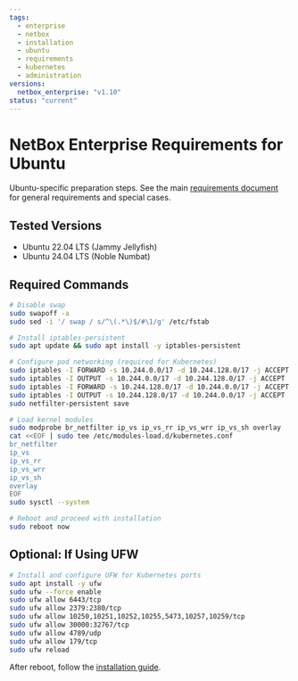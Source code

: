 ```yaml
---
tags:
  - enterprise
  - netbox
  - installation
  - ubuntu
  - requirements
  - kubernetes
  - administration
versions:
  netbox_enterprise: "v1.10"
status: "current"
---
```


# NetBox Enterprise Requirements for Ubuntu

Ubuntu-specific preparation steps. See the main [requirements document](nbe-ec-requirements.md) for general requirements and special cases.

## Tested Versions

- Ubuntu 22.04 LTS (Jammy Jellyfish)
- Ubuntu 24.04 LTS (Noble Numbat)

## Required Commands

```bash
# Disable swap
sudo swapoff -a
sudo sed -i '/ swap / s/^\(.*\)$/#\1/g' /etc/fstab

# Install iptables-persistent
sudo apt update && sudo apt install -y iptables-persistent

# Configure pod networking (required for Kubernetes)
sudo iptables -I FORWARD -s 10.244.0.0/17 -d 10.244.128.0/17 -j ACCEPT
sudo iptables -I OUTPUT -s 10.244.0.0/17 -d 10.244.128.0/17 -j ACCEPT
sudo iptables -I FORWARD -s 10.244.128.0/17 -d 10.244.0.0/17 -j ACCEPT
sudo iptables -I OUTPUT -s 10.244.128.0/17 -d 10.244.0.0/17 -j ACCEPT
sudo netfilter-persistent save

# Load kernel modules
sudo modprobe br_netfilter ip_vs ip_vs_rr ip_vs_wrr ip_vs_sh overlay
cat <<EOF | sudo tee /etc/modules-load.d/kubernetes.conf
br_netfilter
ip_vs
ip_vs_rr
ip_vs_wrr
ip_vs_sh
overlay
EOF
sudo sysctl --system

# Reboot and proceed with installation
sudo reboot now
```

## Optional: If Using UFW

```bash
# Install and configure UFW for Kubernetes ports
sudo apt install -y ufw
sudo ufw --force enable
sudo ufw allow 6443/tcp
sudo ufw allow 2379:2380/tcp
sudo ufw allow 10250,10251,10252,10255,5473,10257,10259/tcp
sudo ufw allow 30000:32767/tcp
sudo ufw allow 4789/udp
sudo ufw allow 179/tcp
sudo ufw reload
```

After reboot, follow the [installation guide](nbe-ec-installation.md). 